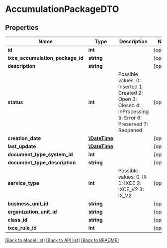 # AccumulationPackageDTO

## Properties
Name | Type | Description | Notes
------------ | ------------- | ------------- | -------------
**id** | **int** |  | [optional] 
**ixce_accumulation_package_id** | **string** |  | [optional] 
**description** | **string** |  | [optional] 
**status** | **int** | Possible values:  0: Inserted  1: Created  2: Open  3: Closed  4: InProcessing  5: Error  6: Preserved  7: Reopened | [optional] 
**creation_date** | [**\DateTime**](\DateTime.md) |  | [optional] 
**last_update** | [**\DateTime**](\DateTime.md) |  | [optional] 
**document_type_system_id** | **int** |  | [optional] 
**document_type_description** | **string** |  | [optional] 
**service_type** | **int** | Possible values:  0: IX  1: IXCE  2: IXCE_V2  3: IX_V2 | [optional] 
**business_unit_id** | **string** |  | [optional] 
**organization_unit_id** | **string** |  | [optional] 
**class_id** | **string** |  | [optional] 
**ixce_rule_id** | **int** |  | [optional] 

[[Back to Model list]](../README.md#documentation-for-models) [[Back to API list]](../README.md#documentation-for-api-endpoints) [[Back to README]](../README.md)


